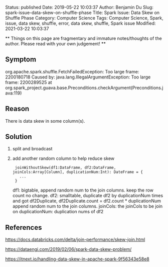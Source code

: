 Status: published
Date: 2019-05-22 10:03:37
Author: Benjamin Du
Slug: spark-issue-data-skew-on-shuffle-phase
Title: Spark Issue: Data Skew on Shuffle Phase
Category: Computer Science
Tags: Computer Science, Spark, issue, data skew, shuffle, error, data skew, shuffle, Spark issue
Modified: 2021-03-22 10:03:37

**
Things on this page are fragmentary and immature notes/thoughts of the author.
Please read with your own judgement!
**

## Symptom

org.apache.spark.shuffle.FetchFailedException: Too large frame: 2200180718
Caused by: java.lang.IllegalArgumentException: Too large frame: 2200289525
at org.spark_project.guava.base.Preconditions.checkArgument(Preconditions.java:119)

## Reason

There is data skew in some column(s).

## Solution 

1. split and broadcast

2. add another random column to help reduce skew

        joinWithoutSkew(df1:DataFrame, df2:DataFrame, joinCols:Array[Column], duplicationNum:Int): DateFrame = {
          ...
        }

    df1: bigtable, append random num to the join columns. keep the row count no change.
    df2: smalltable, duplicate df2 by duplicationNum times and got df2Duplicate, 
    df2Duplicate.count = df2.count * duplicationNum
    append random num to the join columns.
    joinCols: the joinCols to be join on
    duplicationNum: duplication nums of df2

## References

https://docs.databricks.com/delta/join-performance/skew-join.html

https://dataengi.com/2019/02/06/spark-data-skew-problem/

https://itnext.io/handling-data-skew-in-apache-spark-9f56343e58e8
